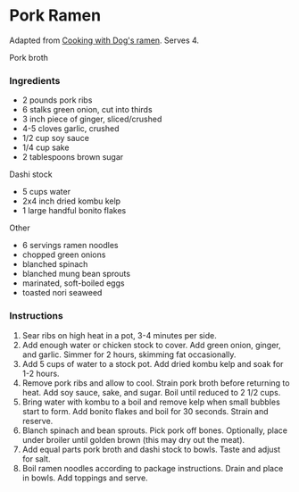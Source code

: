 # Pork Ramen

Adapted from [Cooking with Dog's ramen](https://www.youtube.com/watch?v=yfEUwNQTXwU). Serves 4.

Pork broth
### Ingredients

- 2 pounds pork ribs
- 6 stalks green onion, cut into thirds
- 3 inch piece of ginger, sliced/crushed
- 4-5 cloves garlic, crushed
- 1/2 cup soy sauce
- 1/4 cup sake
- 2 tablespoons brown sugar

Dashi stock
- 5 cups water
- 2x4 inch dried kombu kelp
- 1 large handful bonito flakes

Other
- 6 servings ramen noodles
- chopped green onions
- blanched spinach
- blanched mung bean sprouts
- marinated, soft-boiled eggs
- toasted nori seaweed

### Instructions

1. Sear ribs on high heat in a pot, 3-4 minutes per side.
2. Add enough water or chicken stock to cover. Add green onion, ginger, and garlic. Simmer for 2 hours, skimming fat occasionally.
3. Add 5 cups of water to a stock pot. Add dried kombu kelp and soak for 1-2 hours.
4. Remove pork ribs and allow to cool. Strain pork broth before returning to heat. Add soy sauce, sake, and sugar. Boil until reduced to 2 1/2 cups.
5. Bring water with kombu to a boil and remove kelp when small bubbles start to form. Add bonito flakes and boil for 30 seconds. Strain and reserve. 
6. Blanch spinach and bean sprouts. Pick pork off bones. Optionally, place under broiler until golden brown (this may dry out the meat).
7. Add equal parts pork broth and dashi stock to bowls. Taste and adjust for salt.
8. Boil ramen noodles according to package instructions. Drain and place in bowls. Add toppings and serve.
